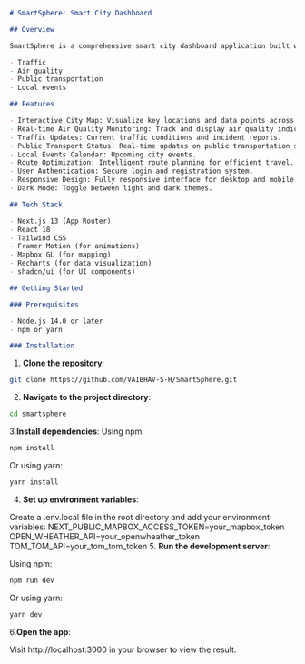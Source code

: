 ```markdown
# SmartSphere: Smart City Dashboard

## Overview

SmartSphere is a comprehensive smart city dashboard application built with **Next.js**, **React**, and **Tailwind CSS**. It provides real-time information and analytics on various aspects of urban life, including:

- Traffic
- Air quality
- Public transportation
- Local events

## Features

- Interactive City Map: Visualize key locations and data points across the city.
- Real-time Air Quality Monitoring: Track and display air quality indices for different areas.
- Traffic Updates: Current traffic conditions and incident reports.
- Public Transport Status: Real-time updates on public transportation services.
- Local Events Calendar: Upcoming city events.
- Route Optimization: Intelligent route planning for efficient travel.
- User Authentication: Secure login and registration system.
- Responsive Design: Fully responsive interface for desktop and mobile.
- Dark Mode: Toggle between light and dark themes.

## Tech Stack

- Next.js 13 (App Router)
- React 18
- Tailwind CSS
- Framer Motion (for animations)
- Mapbox GL (for mapping)
- Recharts (for data visualization)
- shadcn/ui (for UI components)

## Getting Started

### Prerequisites

- Node.js 14.0 or later
- npm or yarn

### Installation
```

1. **Clone the repository**:

```bash
git clone https://github.com/VAIBHAV-S-H/SmartSphere.git
```
2. **Navigate to the project directory**:
```bash
cd smartsphere
```
3.**Install dependencies**:
Using npm:
```bash
npm install
```
Or using yarn:
```bash
yarn install
```
4. **Set up environment variables**:

Create a .env.local file in the root directory and add your environment variables:
NEXT_PUBLIC_MAPBOX_ACCESS_TOKEN=your_mapbox_token
OPEN_WHEATHER_API=your_openwheather_token
TOM_TOM_API=your_tom_tom_token
5. **Run the development server**:

Using npm:
```bash
npm run dev
```
Or using yarn:
```bash
yarn dev
```
6.**Open the app**:

Visit http://localhost:3000 in your browser to view the result.

